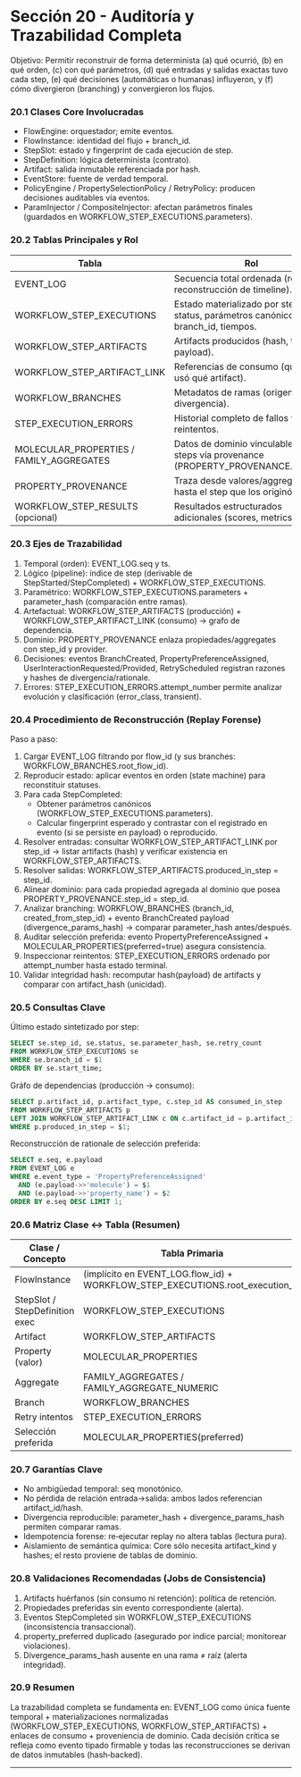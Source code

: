 # Sección 20 - Auditoría y Trazabilidad Completa

Objetivo: Permitir reconstruir de forma determinista (a) qué ocurrió, (b) en qué orden, (c) con qué parámetros, (d) qué entradas y salidas exactas tuvo cada step, (e) qué decisiones (automáticas o humanas) influyeron, y (f) cómo divergieron (branching) y convergieron los flujos.

### 20.1 Clases Core Involucradas

- FlowEngine: orquestador; emite eventos.
- FlowInstance: identidad del flujo + branch_id.
- StepSlot: estado y fingerprint de cada ejecución de step.
- StepDefinition: lógica determinista (contrato).
- Artifact: salida inmutable referenciada por hash.
- EventStore: fuente de verdad temporal.
- PolicyEngine / PropertySelectionPolicy / RetryPolicy: producen decisiones auditables vía eventos.
- ParamInjector / CompositeInjector: afectan parámetros finales (guardados en WORKFLOW_STEP_EXECUTIONS.parameters).

### 20.2 Tablas Principales y Rol

| Tabla                                    | Rol                                                                                |
| ---------------------------------------- | ---------------------------------------------------------------------------------- |
| EVENT_LOG                                | Secuencia total ordenada (replay, reconstrucción de timeline).                     |
| WORKFLOW_STEP_EXECUTIONS                 | Estado materializado por step: status, parámetros canónicos, branch_id, tiempos.   |
| WORKFLOW_STEP_ARTIFACTS                  | Artifacts producidos (hash, tipo, payload).                                        |
| WORKFLOW_STEP_ARTIFACT_LINK              | Referencias de consumo (qué step usó qué artifact).                                |
| WORKFLOW_BRANCHES                        | Metadatos de ramas (origen, divergencia).                                          |
| STEP_EXECUTION_ERRORS                    | Historial completo de fallos y reintentos.                                         |
| MOLECULAR_PROPERTIES / FAMILY_AGGREGATES | Datos de dominio vinculables a steps vía provenance (PROPERTY_PROVENANCE.step_id). |
| PROPERTY_PROVENANCE                      | Traza desde valores/aggregates hasta el step que los originó.                      |
| WORKFLOW_STEP_RESULTS (opcional)         | Resultados estructurados adicionales (scores, metrics).                            |

### 20.3 Ejes de Trazabilidad

1. Temporal (orden): EVENT_LOG.seq y ts.
2. Lógico (pipeline): índice de step (derivable de StepStarted/StepCompleted) + WORKFLOW_STEP_EXECUTIONS.
3. Paramétrico: WORKFLOW_STEP_EXECUTIONS.parameters + parameter_hash (comparación entre ramas).
4. Artefactual: WORKFLOW_STEP_ARTIFACTS (producción) + WORKFLOW_STEP_ARTIFACT_LINK (consumo) → grafo de dependencia.
5. Dominio: PROPERTY_PROVENANCE enlaza propiedades/aggregates con step_id y provider.
6. Decisiones: eventos BranchCreated, PropertyPreferenceAssigned, UserInteractionRequested/Provided, RetryScheduled registran razones y hashes de divergencia/rationale.
7. Errores: STEP_EXECUTION_ERRORS.attempt_number permite analizar evolución y clasificación (error_class, transient).

### 20.4 Procedimiento de Reconstrucción (Replay Forense)

Paso a paso:

1. Cargar EVENT_LOG filtrando por flow_id (y sus branches: WORKFLOW_BRANCHES.root_flow_id).
2. Reproducir estado: aplicar eventos en orden (state machine) para reconstituir statuses.
3. Para cada StepCompleted:
   - Obtener parámetros canónicos (WORKFLOW_STEP_EXECUTIONS.parameters).
   - Calcular fingerprint esperado y contrastar con el registrado en evento (si se persiste en payload) o reproducido.
4. Resolver entradas: consultar WORKFLOW_STEP_ARTIFACT_LINK por step_id → listar artifacts (hash) y verificar existencia en WORKFLOW_STEP_ARTIFACTS.
5. Resolver salidas: WORKFLOW_STEP_ARTIFACTS.produced_in_step = step_id.
6. Alinear dominio: para cada propiedad agregada al dominio que posea PROPERTY_PROVENANCE.step_id = step_id.
7. Analizar branching: WORKFLOW_BRANCHES (branch_id, created_from_step_id) + evento BranchCreated payload (divergence_params_hash) → comparar parameter_hash antes/después.
8. Auditar selección preferida: evento PropertyPreferenceAssigned + MOLECULAR_PROPERTIES(preferred=true) asegura consistencia.
9. Inspeccionar reintentos: STEP_EXECUTION_ERRORS ordenado por attempt_number hasta estado terminal.
10. Validar integridad hash: recomputar hash(payload) de artifacts y comparar con artifact_hash (unicidad).

### 20.5 Consultas Clave

Último estado sintetizado por step:

```sql
SELECT se.step_id, se.status, se.parameter_hash, se.retry_count
FROM WORKFLOW_STEP_EXECUTIONS se
WHERE se.branch_id = $1
ORDER BY se.start_time;
```

Gráfo de dependencias (producción → consumo):

```sql
SELECT p.artifact_id, p.artifact_type, c.step_id AS consumed_in_step
FROM WORKFLOW_STEP_ARTIFACTS p
LEFT JOIN WORKFLOW_STEP_ARTIFACT_LINK c ON c.artifact_id = p.artifact_id
WHERE p.produced_in_step = $1;
```

Reconstrucción de rationale de selección preferida:

```sql
SELECT e.seq, e.payload
FROM EVENT_LOG e
WHERE e.event_type = 'PropertyPreferenceAssigned'
  AND (e.payload->>'molecule') = $1
  AND (e.payload->>'property_name') = $2
ORDER BY e.seq DESC LIMIT 1;
```

### 20.6 Matriz Clase ↔ Tabla (Resumen)

| Clase / Concepto               | Tabla Primaria                                                                | Enlaces Secundarios                    |
| ------------------------------ | ----------------------------------------------------------------------------- | -------------------------------------- |
| FlowInstance                   | (implícito en EVENT_LOG.flow_id) + WORKFLOW_STEP_EXECUTIONS.root_execution_id | WORKFLOW_BRANCHES                      |
| StepSlot / StepDefinition exec | WORKFLOW_STEP_EXECUTIONS                                                      | EVENT_LOG, STEP_EXECUTION_ERRORS       |
| Artifact                       | WORKFLOW_STEP_ARTIFACTS                                                       | WORKFLOW_STEP_ARTIFACT_LINK            |
| Property (valor)               | MOLECULAR_PROPERTIES                                                          | PROPERTY_PROVENANCE, eventos selección |
| Aggregate                      | FAMILY_AGGREGATES / FAMILY_AGGREGATE_NUMERIC                                  | PROPERTY_PROVENANCE (si aplica)        |
| Branch                         | WORKFLOW_BRANCHES                                                             | EVENT_LOG (BranchCreated)              |
| Retry intentos                 | STEP_EXECUTION_ERRORS                                                         | EVENT_LOG (RetryScheduled)             |
| Selección preferida            | MOLECULAR_PROPERTIES(preferred)                                               | EVENT_LOG (PropertyPreferenceAssigned) |

### 20.7 Garantías Clave

- No ambigüedad temporal: seq monotónico.
- No pérdida de relación entrada→salida: ambos lados referencian artifact_id/hash.
- Divergencia reproducible: parameter_hash + divergence_params_hash permiten comparar ramas.
- Idempotencia forense: re‑ejecutar replay no altera tablas (lectura pura).
- Aislamiento de semántica química: Core sólo necesita artifact_kind y hashes; el resto proviene de tablas de dominio.

### 20.8 Validaciones Recomendadas (Jobs de Consistencia)

1. Artifacts huérfanos (sin consumo ni retención): política de retención.
2. Propiedades preferidas sin evento correspondiente (alerta).
3. Eventos StepCompleted sin WORKFLOW_STEP_EXECUTIONS (inconsistencia transaccional).
4. property_preferred duplicado (asegurado por índice parcial; monitorear violaciones).
5. Divergence_params_hash ausente en una rama ≠ raíz (alerta integridad).

### 20.9 Resumen

La trazabilidad completa se fundamenta en: EVENT_LOG como única fuente temporal + materializaciones normalizadas (WORKFLOW_STEP_EXECUTIONS, WORKFLOW_STEP_ARTIFACTS) + enlaces de consumo + proveniencia de dominio. Cada decisión crítica se refleja como evento tipado firmable y todas las reconstrucciones se derivan de datos inmutables (hash‑backed).

---

